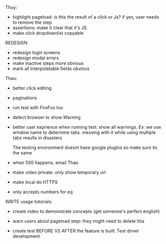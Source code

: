 Thuy:
- highlight pageload: is this the result of a click or Js? if yes, user needs to remove the step
- assertions: make it clear that it's JS
- make click dropdownlist copyable



REDESIGN
- redesign login screens
- redesign modal errors
- make inactive steps more obvious
- mark all Interpolatable fields obvious



Thao:
- better click editing
- paginations
- run test with FireFox too
- detect browser to show Warning

- better user exprience when running test: show all warnings. Ex: we use window name to determine tabs. messing with it while using multiple tabs results in disasters

    The testing environment doesnt have google plugins so make sure its the same

- when 500 happens, email Thao
- make video private. only show temporary url
- make local do HTTPS
- only accepts numbers for eq


WRITE usage tutorials:
- create video to demonstrate concepts (get someone's perfect english)
- warn users about pageload step: they might need to delete this

- create test BEFORE VS AFTER the feature is built: Test driver development

